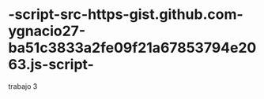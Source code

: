 # -script-src-https-gist.github.com-ygnacio27-ba51c3833a2fe09f21a67853794e2063.js-script-
trabajo 3
